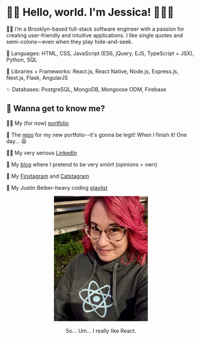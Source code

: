 # 👋🏻 Hello, world. I'm Jessica! 👩🏻‍🦰

🗽🍎 I’m a Brooklyn-based full-stack software engineer with a passion for creating user-friendly and intuitive applications. I like single quotes and semi-colons—even when they play hide-and-seek.

💫 Languages: HTML, CSS, JavaScript (ES6, jQuery, EJS, TypeScript + JSX), Python, SQL

🌟 Libraries + Frameworks: React.js, React Native, Node.js, Express.js, Next.js, Flask, AngularJS

✨ Databases: PostgreSQL, MongoDB, Mongoose ODM, Firebase

## 👀 Wanna get to know me?

👩‍💻 My (for now) [portfolio](https://www.iamjessg.com)

💯 The [repo](https://github.com/jessicagallagher/iamjessg) for my new portfolio--it's gonna be legit! When I finish it! One day... 😩

👩‍💼 My very serious [LinkedIn](https://www.linkedin.com/in/jessica-gallagher)

📝 My [blog](https://techmeowt.medium.com/) where I pretend to be very smört (opinions = own)

📸 My [Finstagram](https://www.instagram.com/techmeowt/) and [Catstagram](https://www.instagram.com/wizandmaxbk/)

🎵 My Justin Beiber-heavy coding [playlist](https://open.spotify.com/playlist/7p1xmOvf52aqR1OVDY8yRE?si=a403d12773674e9b)


<p align="center"><img src="https://github.com/jessicagallagher/jessicagallagher/blob/main/me.JPG" width="250px" /></p>
<p align="center">So... Um... I really like React.</p>

